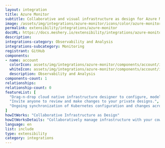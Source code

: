 ```yaml
---
layout: integration
title: Azure Monitor
subtitle: Collaborative and visual infrastructure as design for Azure Monitor
image: /assets/img/integrations/azure-monitor/icons/color/azure-monitor-color.svg
permalink: extensibility/integrations/azure-monitor
docURL: https://docs.meshery.io/extensibility/integrations/azure-monitor
description: 
integrations-category: Observability and Analysis
integrations-subcategory: Monitoring
registrant: GitHub
components: 
- name: account
  colorIcon: assets/img/integrations/azure-monitor/components/account/icons/color/account-color.svg
  whiteIcon: assets/img/integrations/azure-monitor/components/account/icons/white/account-white.svg
  description: Observability and Analysis
components-count: 1
relationships: 
relationship-count: 0
featureList: [
  "Drag-n-drop cloud native infrastructure designer to configure, model, and deploy your workloads.",
  "Invite anyone to review and make changes to your private designs.",
  "Ongoing synchronization of Kubernetes configuration and changes across any number of clusters."
]
howItWorks: "Collaborative Infrastructure as Design"
howItWorksDetails: "Collaboratively manage infrastructure with your coworkers synchronously sharing the same designs."
language: en
list: include
type: extensibility
category: integrations
---
```

